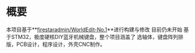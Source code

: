 # 概要
本项目基于**[firestaradmin/WorldEdit-No.1]()**进行构建与修改
目前仍未开始
基于STM32，极度硬核DIY蓝牙机械键盘，整个项目涵盖了 选轴体，键盘阵列排版，PCB设计，程序设计，外壳CNC制作。
